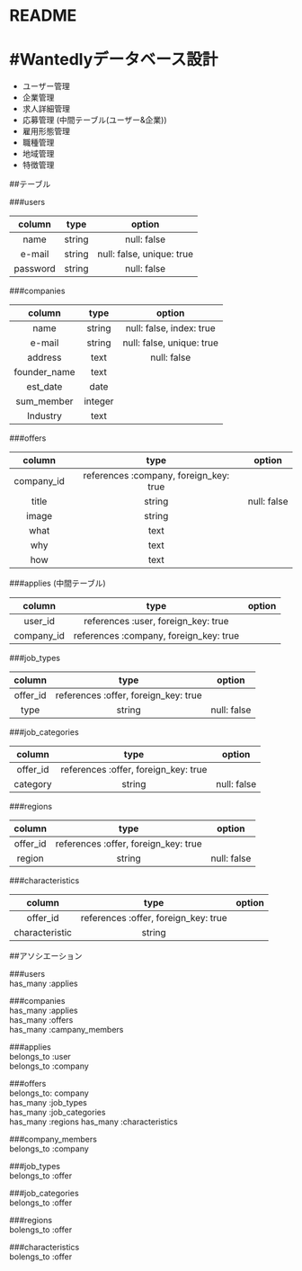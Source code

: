 #  README

#Wantedlyデータベース設計
==========================
* ユーザー管理
* 企業管理
* 求人詳細管理
* 応募管理 (中間テーブル(ユーザー&企業))
* 雇用形態管理
* 職種管理
* 地域管理
* 特徴管理


##テーブル

###users

|column|type|option|
|:--:|:--:|:--:|
|name|string|null: false|
|e-mail|string|null: false, unique: true|
|password|string|null: false|

###companies

|column|type|option|
|:--:|:--:|:--:|
|name|string|null: false, index: true|
|e-mail|string|null: false, unique: true|
|address|text|null: false|
|founder_name|text||
|est_date|date||
|sum_member|integer||
|Industry|text||

###offers

|column|type|option|
|:--:|:--:|:--:|
|company_id|references :company, foreign_key: true||
|title|string|null: false|
|image|string||
|what|text||
|why|text||
|how|text||

###applies (中間テーブル)

|column|type|option|
|:--:|:--:|:--:|
|user_id|references :user, foreign_key: true||
|company_id|references :company, foreign_key: true||

###job_types

|column|type|option|
|:--:|:--:|:--:|
|offer_id|references :offer, foreign_key: true||
|type|string|null: false|

###job_categories

|column|type|option|
|:--:|:--:|:--:|
|offer_id|references :offer, foreign_key: true||
|category|string|null: false|

###regions

|column|type|option|
|:--:|:--:|:--:|
|offer_id|references :offer, foreign_key: true||
|region|string|null: false|

###characteristics

|column|type|option|
|:--:|:--:|:--:|
|offer_id|references :offer, foreign_key: true||
|characteristic|string||

##アソシエーション

###users  
has_many :applies    

###companies  
has_many :applies  
has_many :offers  
has_many :campany_members    

###applies  
belongs_to :user  
belongs_to :company    

###offers  
belongs_to: company  
has_many :job_types  
has_many :job_categories  
has_many :regions
has_many :characteristics

###company_members  
belongs_to :company    

###job_types  
belongs_to :offer    

###job_categories  
belongs_to :offer    

###regions  
bolengs_to :offer

###characteristics  
bolengs_to :offer
